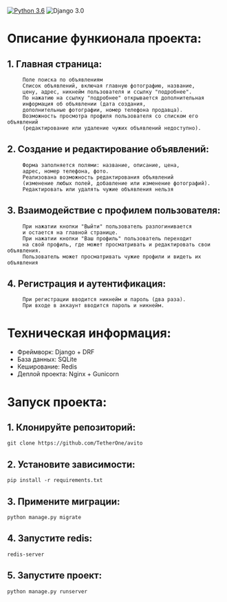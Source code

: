 [![Python 3.6](https://img.shields.io/badge/python-3.11-green.svg)](https://www.python.org/downloads/release/python-360/)
![Django 3.0](https://img.shields.io/badge/Django-4.2.7-green.svg)


# Описание функионала проекта:

## 1. Главная страница:


         Поле поиска по объявлениям
         Список объявлений, включая главную фотографию, название,
         цену, адрес, никнейм пользователя и ссылку "подробнее".
         По нажатию на ссылку "подробнее" открывается дополнительная
         информация об объявлении (дата создания,
         дополнительные фотографии, номер телефона продавца).
         Возможность просмотра профиля пользователя со списком его объявлений
         (редактирование или удаление чужих объявлений недоступно).


## 2. Создание и редактирование объявлений:
      

         Форма заполняется полями: название, описание, цена,
         адрес, номер телефона, фото.
         Реализована возможность редактирования объявлений
         (изменение любых полей, добавление или изменение фотографий).
         Редактировать или удалять чужие объявления нельзя


## 3. Взаимодействие с профилем пользователя:
      

         При нажатии кнопки "Выйти" пользователь разлогинивается
         и остается на главной странице.
         При нажатии кнопки "Ваш профиль" пользователь переходит
         на свой профиль, где может просматривать и редактировать свои объявления.
         Пользователь может просматривать чужие профили и видеть их объявления


## 4. Регистрация и аутентификация:
      

         При регистрации вводится никнейм и пароль (два раза).
         При входе в аккаунт вводится пароль и никнейм.

   
# Техническая информация:

  - Фреймворк: Django + DRF
  - База данных: SQLite
  - Кеширование: Redis
  - Деплой проекта: Nginx + Gunicorn

# Запуск проекта:

## 1. Клонируйте репозиторий:
```
git clone https://github.com/TetherOne/avito
```
## 2. Установите зависимости:
```
pip install -r requirements.txt
```
## 3. Примените миграции:
```
python manage.py migrate
```
## 4. Запустите redis:
```
redis-server
```
## 5. Запустите проект:
```
python manage.py runserver
```






